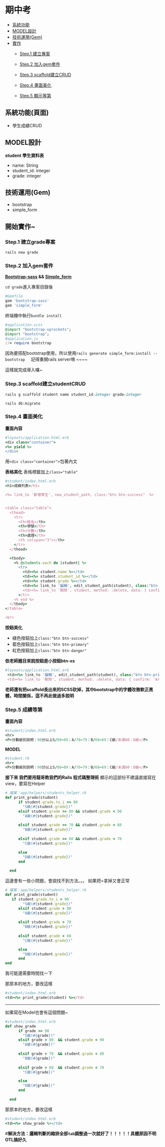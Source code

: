 # 期中考

- [系統功能](#系統功能頁面)
- [MODEL設計](#model設計)
- [技術運用(Gem)](#技術運用gem)
- [實作](#開始實作)
  - [Step.1 建立專案](#step1-建立my_store專案)
  
  - [Step.2 加入gem套件](#step2-加入gem套件)
  
  - [Step.3 scaffold建立CRUD](#step3-scaffold建立studentcrud)
  
  - [Step.4 畫面美化](#step4-畫面美化)

  - [Step.5 顯示等第](#step5-成績等第)
 

## 系統功能(頁面)
 
 
- 學生成績CRUD



## MODEL設計

**student 學生資料表**

 - name: String   
 - student_id: integer   
 - grade: integer




 

 
## 技術運用(Gem)
  - bootstrap
  - simple_form

## 開始實作~

### Step.1 建立grade專案
  `rails new grade`
  
### Step.2 加入gem套件

**[Bootstrap-sass](https://github.com/momo200e/Ruby_Rails_Notes/blob/master/Gem_Notes.md#bootstrap-sass) && [Simple_form](https://github.com/momo200e/Ruby_Rails_Notes/blob/master/Gem_Notes.md#simple_form)**


`cd grade`進入專案目錄後
```ruby
#Gemfile
gem 'bootstrap-sass'
gem 'simple_form'
``` 
終端機中執行`bundle install`

```ruby
#application.scss
@import "bootstrap-sprockets";
@import "bootstrap";
#application.js
//= require bootstrap
``` 
因為要搭配bootstrap使用，所以使用`rails generate simple_form:install --bootstrap`
    
記得重開rails server唷 ~~~~

這樣就完成導入囉~
  
### Step.3 scaffold建立studentCRUD

```ruby
rails g scaffold student name student_id:integer grade:integer
```
`rails db:migrate`


### Step.4 畫面美化
**畫面內容**
```ruby
#layouts/application.html.erb
<div class="container">
<%= yield %>  
</div>
```
用`<div class="container">`包著內文

**表格美化**
表格標籤加上`class="table"`
```ruby
#student/index.html.erb
<h1>成績列表</h1>

<%= link_to '新增學生', new_student_path, class:"btn btn-success"  %>


<table class="table">
  <thead>
    <tr>
      <th>姓名</th>
      <th>學號</th>
      <th>分數</th>
      <th>處理</th>
      <th colspan="3"></th>
    </tr>
  </thead>

  <tbody>
    <% @students.each do |student| %>
      <tr>
        <td><%= student.name %></td>
        <td><%= student.student_id %></td>
        <td><%= student.grade %></td>
        <td><%= link_to '編輯', edit_student_path(student), class:"btn btn-primary"  %></td>
        <td><%= link_to '刪除', student, method: :delete, data: { confirm: 'Are you sure?' }, class:"btn btn-danger" %></td>
      </tr>
    <% end %>
  </tbody>
</table>

<br>

```
**按鈕美化**
- 綠色按鈕加上`class:"btn btn-success"`
- 藍色按鈕加上`class:"btn btn-primary"`
- 紅色按鈕加上`class:"btn btn-danger"`

**依老師題目來說按鈕是小按鈕btn-xs**
```ruby
#layouts/application.html.erb
 <td><%= link_to '編輯', edit_student_path(student), class:"btn btn-primary"  %></td>
 <td><%= link_to '刪除', student, method: :delete, data: { confirm: 'Are you sure?' }, class:"btn btn-dange
```

**老師還有把scaffold長出來的SCSS砍掉，其中bootstrap中的字體改微軟正黑體，時間關係，這不再此做過多說明**

### Step.5 成績等第
**畫面內容**
```ruby
#student/index.html.erb
<hr>
<P>分數級別說明：90分以上S/80~89：A/70~79：B/60~69：C級/未滿60：D級</P>
```
**MODEL**
```ruby
#student.rb
<hr>
<P>分數級別說明：90分以上S/80~89：A/70~79：B/60~69：C級/未滿60：D級</P>
```

**接下來 我們要用龍哥教我們的Rails 程式碼整理術**
顯示的這部份不建議直接寫在view，要寫在Helper
```ruby
# 檔案：app/helpers/students_helper.rb
def print_grade(student)
      if student.grade.to_i >= 90
        "S級(#{student.grade})"
      elsif student.grade >= 80 && student.grade < 90
        "A級(#{student.grade})"
     
      elsif student.grade >= 70 && student.grade < 80
        "B級(#{student.grade})"
     
      elsif student.grade >= 60 && student.grade < 70
        "C級(#{student.grade})"

      else
        "D級(#{student.grade})"
      end
      
  end
```
這邊會有一些小問題，會說找不到方法。。。
如果把=拿掉又會正常
```ruby
# 檔案：app/helpers/students_helper.rb
def print_grade(student)
   if student.grade.to_i > 90
        "S級(#{student.grade})"
      elsif student.grade > 80 
        "A級(#{student.grade})"
     
      elsif student.grade > 70 
        "B級(#{student.grade})"
     
      elsif student.grade > 60 
        "C級(#{student.grade})"

      else
        "D級(#{student.grade})"
      end
end
```
我可能還需要時間找一下

那原本的地方，要改這樣
```ruby
#student/index.html.erb
<td><%= print_grade(student) %></td>
```
--------------------------------------------
如果寫在Model也會有這個問題~
```ruby
#student/index.html.erb
def show_grade
      if grade >= 90
        "S級(#{grade})"
      elsif grade > 80  && student.grade < 90
        "A級(#{grade})"
     
      elsif grade > 70  && student.grade < 80
        "B級(#{grade})"
     
      elsif grade > 60  && student.grade < 70
        "C級(#{grade})"

      else
        "D級(#{grade})"
      end
      
  end
```
那原本的地方，要改這樣
```ruby
#student/index.html.erb
<td><%= show_grade %></td>
```

#**解決方法：邏輯判斷的縮排全部`tab`調整過一次就好了！！！！！具體原因不明OTL搞好久**
